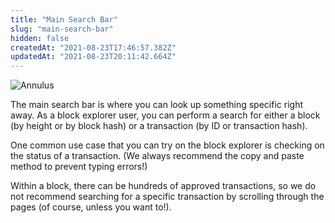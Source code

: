 ```yaml
---
title: "Main Search Bar"
slug: "main-search-bar"
hidden: false
createdAt: "2021-08-23T17:46:57.382Z"
updatedAt: "2021-08-23T20:11:42.664Z"
---
```


![Annulus](https://files.readme.io/4057ab9-Screen_Shot_2021-08-23_at_1.47.14_PM.png)

The main search bar is where you can look up something specific right away. As a block explorer user, you can perform a search for either a block (by height or by block hash) or a transaction (by ID or transaction hash).

One common use case that you can try on the block explorer is checking on the status of a transaction. (We always recommend the copy and paste method to prevent typing errors!)

Within a block, there can be hundreds of approved transactions, so we do not recommend searching for a specific transaction by scrolling through the pages (of course, unless you want to!).